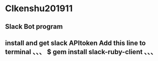 # CIkenshu201911
<h2> Slack Bot program <h2>

install and get slack APItoken
Add this line to terminal
、、、
$ gem install slack-ruby-client
、、、
